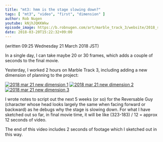 ```yaml
---
title: "mt3: hmm is the stage slowing down?"
tags: [ "mt3", "video", "first", "dimension" ]
author: Rob Nugen
youtube: kNjhJQKKWkw
episode_image: https://b.robnugen.com/art/marble_track_3/website/2018_sep_02_mt3_placeholder.png
date: 2018-03-20T15:22:32+09:00
---
```


(written 09:25 Wednesday 21 March 2018 JST)

In a single day, I can take maybe 20 or 30 frames, which adds a couple
of seconds to the final movie.

Yesterday, I worked 2 hours on Marble Track 3, including adding a new
dimension of planning to the project:

[![2018 mar 21 new dimension 1](//b.robnugen.com/art/marble_track_3/storyboard/thumbs/2018_mar_21_new_dimension_1.png)](//b.robnugen.com/art/marble_track_3/storyboard/2018_mar_21_new_dimension_1.png)
[![2018 mar 21 new dimension 2](//b.robnugen.com/art/marble_track_3/storyboard/thumbs/2018_mar_21_new_dimension_2.png)](//b.robnugen.com/art/marble_track_3/storyboard/2018_mar_21_new_dimension_2.png)
[![2018 mar 21 new dimension 3](//b.robnugen.com/art/marble_track_3/storyboard/thumbs/2018_mar_21_new_dimension_3.png)](//b.robnugen.com/art/marble_track_3/storyboard/2018_mar_21_new_dimension_3.png)

I wrote notes to script out the next 5 weeks (or so) for the
Reversable Guy (character whose head looks largely the same when
facing forward or backward) as he debugs why the stage is slowing
down.  For what I have sketched out so far, in final movie time, it
will be like (323-183) / 12 = approx 12 seconds of video.

The end of this video includes 2 seconds of footage which I sketched
out in this way.
